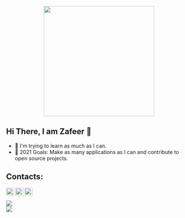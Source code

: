 <div align="center">
<img src="https://octodex.github.com/images/gobbleotron.gif" width="300"><br>
</div>

## Hi There, I am Zafeer 👋

- 🌱 I'm trying to learn as much as I can.
- 🥅 2021 Goals: Make as many applications as I can and contribute to open source projects.
## Contacts:
[<img align="left"  width="22px" src="https://cdn.jsdelivr.net/npm/simple-icons@v3/icons/instagram.svg" />][instagram]
[<img align="left"  width="22px" src="https://cdn.jsdelivr.net/npm/simple-icons@v3/icons/twitter.svg" />][twitter]
[<img align="left"  width="22px" src="https://cdn.jsdelivr.net/npm/simple-icons@v3/icons/youtube.svg" />][youtube]

[youtube]: https://www.youtube.com/channel/UCrGoIfMI_bT2FlKtbMf5inw
[instagram]: https://www.instagram.com/zafeerhafeez/
[twitter]: https://twitter.com/Zafeer_Hafeez

<br />
<br />

<img align="center" src="https://github-readme-stats.vercel.app/api?username=IIvexII&count_private=true&show_icons=true&include_all_commits=true&theme=buefy"/>

<br />

<img align="center" src="https://github-readme-stats.anuraghazra1.vercel.app/api/top-langs/?username=IIvexII&layout=compact">


